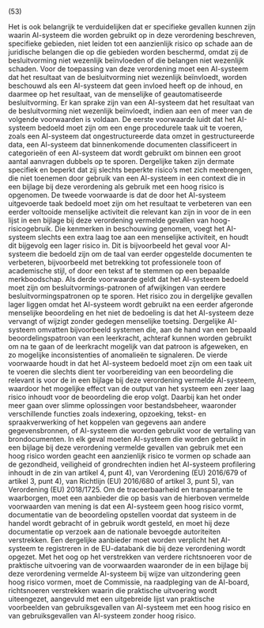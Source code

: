 (53)

Het is ook belangrijk te verduidelijken dat er specifieke gevallen kunnen zijn waarin AI-systeem die worden gebruikt op in deze verordening beschreven, specifieke gebieden, niet leiden tot een aanzienlijk risico op schade aan de juridische belangen die op die gebieden worden beschermd, omdat zij de besluitvorming niet wezenlijk beïnvloeden of die belangen niet wezenlijk schaden. Voor de toepassing van deze verordening moet een AI-systeem dat het resultaat van de besluitvorming niet wezenlijk beïnvloedt, worden beschouwd als een AI-systeem dat geen invloed heeft op de inhoud, en daarmee op het resultaat, van de menselijke of geautomatiseerde besluitvorming. Er kan sprake zijn van een AI-systeem dat het resultaat van de besluitvorming niet wezenlijk beïnvloedt, indien aan een of meer van de volgende voorwaarden is voldaan. De eerste voorwaarde luidt dat het AI-systeem bedoeld moet zijn om een enge procedurele taak uit te voeren, zoals een AI-systeem dat ongestructureerde data omzet in gestructureerde data, een AI-systeem dat binnenkomende documenten classificeert in categorieën of een AI-systeem dat wordt gebruikt om binnen een groot aantal aanvragen dubbels op te sporen. Dergelijke taken zijn dermate specifiek en beperkt dat zij slechts beperkte risico’s met zich meebrengen, die niet toenemen door gebruik van een AI-systeem in een context die in een bijlage bij deze verordening als gebruik met een hoog risico is opgenomen. De tweede voorwaarde is dat de door het AI-systeem uitgevoerde taak bedoeld moet zijn om het resultaat te verbeteren van een eerder voltooide menselijke activiteit die relevant kan zijn in voor de in een lijst in een bijlage bij deze verordening vermelde gevallen van hoog-risicogebruik. Die kenmerken in beschouwing genomen, voegt het AI-systeem slechts een extra laag toe aan een menselijke activiteit, en houdt dit bijgevolg een lager risico in. Dit is bijvoorbeeld het geval voor AI-systeem die bedoeld zijn om de taal van eerder opgestelde documenten te verbeteren, bijvoorbeeld met betrekking tot professionele toon of academische stijl, of door een tekst af te stemmen op een bepaalde merkboodschap. Als derde voorwaarde geldt dat het AI-systeem bedoeld moet zijn om besluitvormings-patronen of afwijkingen van eerdere besluitvormingspatronen op te sporen. Het risico zou in dergelijke gevallen lager liggen omdat het AI-systeem wordt gebruikt na een eerder afgeronde menselijke beoordeling en het niet de bedoeling is dat het AI-systeem deze vervangt of wijzigt zonder gedegen menselijke toetsing. Dergelijke AI-systeem omvatten bijvoorbeeld systemen die, aan de hand van een bepaald beoordelingspatroon van een leerkracht, achteraf kunnen worden gebruikt om na te gaan of de leerkracht mogelijk van dat patroon is afgeweken, en zo mogelijke inconsistenties of anomalieën te signaleren. De vierde voorwaarde houdt in dat het AI-systeem bedoeld moet zijn om een taak uit te voeren die slechts dient ter voorbereiding van een beoordeling die relevant is voor de in een bijlage bij deze verordening vermelde AI-systeem, waardoor het mogelijke effect van de output van het systeem een zeer laag risico inhoudt voor de beoordeling die erop volgt. Daarbij kan het onder meer gaan over slimme oplossingen voor bestandsbeheer, waaronder verschillende functies zoals indexering, opzoeking, tekst- en spraakverwerking of het koppelen van gegevens aan andere gegevensbronnen, of AI-systeem die worden gebruikt voor de vertaling van brondocumenten. In elk geval moeten AI-systeem die worden gebruikt in een bijlage bij deze verordening vermelde gevallen van gebruik met een hoog risico worden geacht een aanzienlijk risico te vormen op schade aan de gezondheid, veiligheid of grondrechten indien het AI-systeem profilering inhoudt in de zin van artikel 4, punt 4), van Verordening (EU) 2016/679 of artikel 3, punt 4), van Richtlijn (EU) 2016/680 of artikel 3, punt 5), van Verordening (EU) 2018/1725. Om de traceerbaarheid en transparantie te waarborgen, moet een aanbieder die op basis van de hierboven vermelde voorwaarden van mening is dat een AI-systeem geen hoog risico vormt, documentatie van de beoordeling opstellen voordat dat systeem in de handel wordt gebracht of in gebruik wordt gesteld, en moet hij deze documentatie op verzoek aan de nationale bevoegde autoriteiten verstrekken. Een dergelijke aanbieder moet worden verplicht het AI-systeem te registreren in de EU-databank die bij deze verordening wordt opgezet. Met het oog op het verstrekken van verdere richtsnoeren voor de praktische uitvoering van de voorwaarden waaronder de in een bijlage bij deze verordening vermelde AI-systeem bij wijze van uitzondering geen hoog risico vormen, moet de Commissie, na raadpleging van de AI-board, richtsnoeren verstrekken waarin die praktische uitvoering wordt uiteengezet, aangevuld met een uitgebreide lijst van praktische voorbeelden van gebruiksgevallen van AI-systeem met een hoog risico en van gebruiksgevallen van AI-systeem zonder hoog risico.
